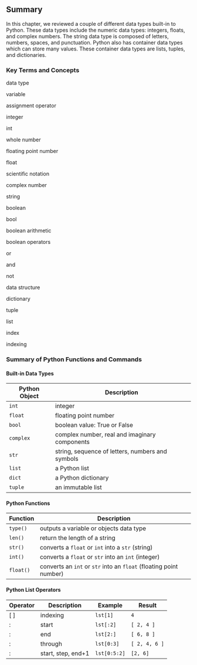 
## Summary
In this chapter, we reviewed a couple of different data types built-in to Python. These data types include the numeric data types: integers, floats, and complex numbers. The string data type is composed of letters, numbers, spaces, and punctuation. Python also has container data types which can store many values. These container data types are lists, tuples, and dictionaries.
### Key Terms and Concepts
data type

variable

assignment operator

integer

int

whole number

floating point number

float

scientific notation

complex number

string

boolean

bool

boolean arithmetic

boolean operators

or

and

not

data structure

dictionary

tuple

list

index

indexing
### Summary of Python Functions and Commands
#### Built-in Data Types

| Python Object | Description |
| --- | --- |
| ```int``` | integer |
| ```float``` | floating point number |
| ```bool``` | boolean value: True or False |
| ```complex``` | complex number, real and imaginary components |
| ```str``` | string, sequence of letters, numbers and symbols |
| ```list``` | a Python list |
| ```dict``` | a Python dictionary |
| ```tuple``` | an immutable list |

#### Python Functions

| Function | Description |
| --- | --- |
| ```type()``` | outputs a variable or objects data type |
| ```len()``` | return the length of a string
| ```str()``` | converts a ```float``` or ```int``` into a ```str``` (string)
| ```int()``` | converts a ```float``` or ```str``` into an ```int``` (integer)
| ```float()``` | converts an ```int``` or ```str``` into an ```float``` (floating point number)

#### Python List Operators

| Operator | Description | Example | Result |
| --- | --- | ---- | --- |
| [ ] | indexing | ```lst[1]``` | ```4``` |
| : | start | ```lst[:2]``` | ```[ 2, 4 ]``` |
| : | end | ```lst[2:]``` | ```[ 6, 8 ]``` |
| : | through | ```lst[0:3]``` | ```[ 2, 4, 6 ]``` |
| : | start, step, end+1 | ```lst[0:5:2]``` | ```[2, 6]``` |
 

